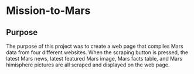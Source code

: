 # Mission-to-Mars

## Purpose
The purpose of this project was to create a web page that compiles Mars data from four different websites. When the scraping button is pressed, the latest Mars news, latest featured Mars image, Mars facts table, and Mars himisphere pictures are all scraped and displayed on the web page. 